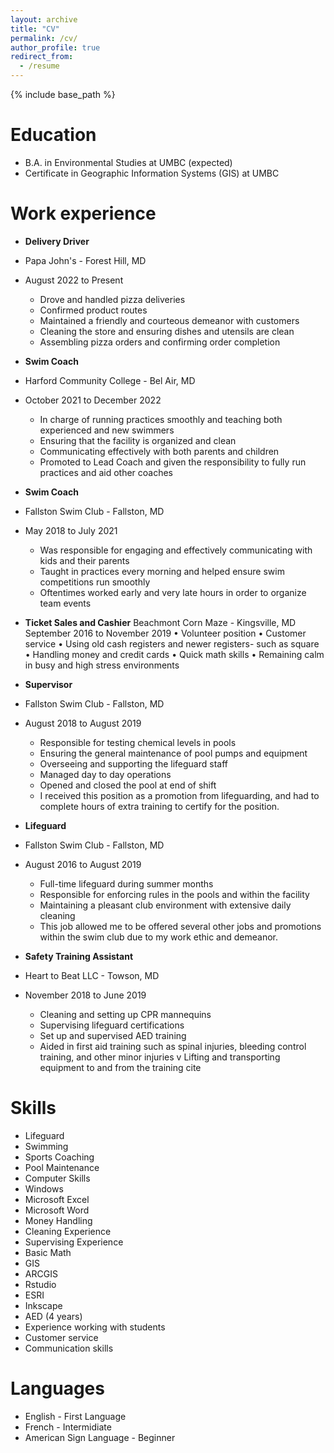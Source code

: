 ```yaml
---
layout: archive
title: "CV"
permalink: /cv/
author_profile: true
redirect_from:
  - /resume
---
```


{% include base_path %}

Education
======
* B.A. in Environmental Studies at UMBC (expected)
* Certificate in Geographic Information Systems (GIS) at UMBC

Work experience
======
* **Delivery Driver**
* Papa John's - Forest Hill, MD
* August 2022 to Present
  *  Drove and handled pizza deliveries
  *  Confirmed product routes
  *  Maintained a friendly and courteous demeanor with customers
  *  Cleaning the store and ensuring dishes and utensils are clean
  *  Assembling pizza orders and confirming order completion

* **Swim Coach**
* Harford Community College - Bel Air, MD
* October 2021 to December 2022
  *  In charge of running practices smoothly and teaching both experienced and new swimmers
  *  Ensuring that the facility is organized and clean
  *  Communicating effectively with both parents and children
  *  Promoted to Lead Coach and given the responsibility to fully run practices and aid other coaches

* **Swim Coach**
* Fallston Swim Club - Fallston, MD
* May 2018 to July 2021
  *  Was responsible for engaging and effectively communicating with kids and their parents
  *  Taught in practices every morning and helped ensure swim competitions run smoothly
  *  Oftentimes worked early and very late hours in order to organize team events

* **Ticket Sales and Cashier**
Beachmont Corn Maze - Kingsville, MD
September 2016 to November 2019
  • Volunteer position
  • Customer service
  • Using old cash registers and newer registers- such as square
  • Handling money and credit cards
  • Quick math skills
  • Remaining calm in busy and high stress environments

* **Supervisor**
* Fallston Swim Club - Fallston, MD
* August 2018 to August 2019
  *  Responsible for testing chemical levels in pools
  *  Ensuring the general maintenance of pool pumps and equipment
  *  Overseeing and supporting the lifeguard staff
  *  Managed day to day operations
  *  Opened and closed the pool at end of shift
  *  I received this position as a promotion from lifeguarding, and had to complete hours of extra training to certify for the position.

* **Lifeguard**
* Fallston Swim Club - Fallston, MD
* August 2016 to August 2019
  *  Full-time lifeguard during summer months
  *  Responsible for enforcing rules in the pools and within the facility
  *  Maintaining a pleasant club environment with extensive daily cleaning
  *  This job allowed me to be offered several other jobs and promotions within the swim club due to my work ethic and demeanor.

* **Safety Training Assistant**
* Heart to Beat LLC - Towson, MD
* November 2018 to June 2019
  *  Cleaning and setting up CPR mannequins
  *  Supervising lifeguard certifications
  *  Set up and supervised AED training
  *  Aided in first aid training such as spinal injuries, bleeding control training, and other minor injuries
  v Lifting and transporting equipment to and from the training cite

  
Skills
======
*  Lifeguard
*  Swimming
*  Sports Coaching
*  Pool Maintenance
*  Computer Skills
  *  Windows
  *  Microsoft Excel
  *  Microsoft Word
*  Money Handling
*  Cleaning Experience
*  Supervising Experience
*  Basic Math
*  GIS
  *  ARCGIS
  *  Rstudio
  *  ESRI
  *  Inkscape
*  AED (4 years)
*  Experience working with students
*  Customer service
*  Communication skills

Languages
======
* English - First Language
* French - Intermidiate
* American Sign Language - Beginner
